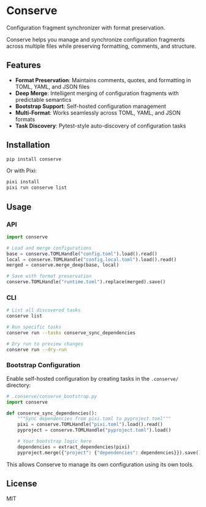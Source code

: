 # Conserve

Configuration fragment synchronizer with format preservation.

Conserve helps you manage and synchronize configuration fragments across multiple files while preserving formatting, comments, and structure.

## Features

- **Format Preservation**: Maintains comments, quotes, and formatting in TOML, YAML, and JSON files
- **Deep Merge**: Intelligent merging of configuration fragments with predictable semantics
- **Bootstrap Support**: Self-hosted configuration management
- **Multi-Format**: Works seamlessly across TOML, YAML, and JSON formats
- **Task Discovery**: Pytest-style auto-discovery of configuration tasks

## Installation

```bash
pip install conserve
```

Or with Pixi:

```bash
pixi install
pixi run conserve list
```

## Usage

### API

```python
import conserve

# Load and merge configurations
base = conserve.TOMLHandle("config.toml").load().read()
local = conserve.TOMLHandle("config.local.toml").load().read()
merged = conserve.merge_deep(base, local)

# Save with format preservation
conserve.TOMLHandle("runtime.toml").replace(merged).save()
```

### CLI

```bash
# List all discovered tasks
conserve list

# Run specific tasks
conserve run --tasks conserve_sync_dependencies

# Dry run to preview changes
conserve run --dry-run
```

### Bootstrap Configuration

Enable self-hosted configuration by creating tasks in the `.conserve/` directory:

```python
# .conserve/conserve_bootstrap.py
import conserve

def conserve_sync_dependencies():
    """Sync dependencies from pixi.toml to pyproject.toml"""
    pixi = conserve.TOMLHandle("pixi.toml").load().read()
    pyproject = conserve.TOMLHandle("pyproject.toml").load()

    # Your bootstrap logic here
    dependencies = extract_dependencies(pixi)
    pyproject.merge({"project": {"dependencies": dependencies}}).save()
```

This allows Conserve to manage its own configuration using its own tools.

## License

MIT
